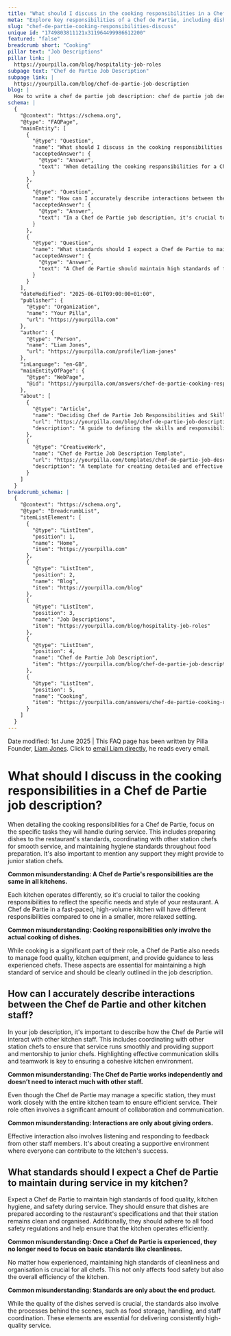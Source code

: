 ```yaml
---
title: "What should I discuss in the cooking responsibilities in a Chef de Partie job description?"
meta: "Explore key responsibilities of a Chef de Partie, including dish preparation, kitchen team coordination, and maintaining high service standards."
slug: "chef-de-partie-cooking-responsibilities-discuss"
unique id: "1749803811121x311964499986612200"
featured: "false"
breadcrumb short: "Cooking"
pillar text: "Job Descriptions"
pillar link: |
  https://yourpilla.com/blog/hospitality-job-roles
subpage text: "Chef de Partie Job Description"
subpage link: |
  https://yourpilla.com/blog/chef-de-partie-job-description
blog: |
  How to write a chef de partie job description: chef de partie job description template included.
schema: |
  {
    "@context": "https://schema.org",
    "@type": "FAQPage",
    "mainEntity": [
      {
        "@type": "Question",
        "name": "What should I discuss in the cooking responsibilities in a Chef de Partie job description?",
        "acceptedAnswer": {
          "@type": "Answer",
          "text": "When detailing the cooking responsibilities for a Chef de Partie, focus on the specific tasks they will handle during service. Key areas to include are preparing dishes to the restaurant's standards, coordinating with other station chefs for smooth service, managing food quality, overseeing kitchen equipment, and maintaining hygiene throughout food preparation. Support to junior station chefs and adapting to the unique needs and style of the restaurant are also vital aspects."
        }
      },
      {
        "@type": "Question",
        "name": "How can I accurately describe interactions between the Chef de Partie and other kitchen staff?",
        "acceptedAnswer": {
          "@type": "Answer",
          "text": "In a Chef de Partie job description, it's crucial to describe their interactions with other kitchen staff as collaborative. The Chef de Partie should coordinate with other station chefs to ensure smooth service and provide support and mentorship to junior chefs. Emphasize the importance of effective communication skills and teamwork to foster a cohesive kitchen environment."
        }
      },
      {
        "@type": "Question",
        "name": "What standards should I expect a Chef de Partie to maintain during service in my kitchen?",
        "acceptedAnswer": {
          "@type": "Answer",
          "text": "A Chef de Partie should maintain high standards of food quality, kitchen hygiene, and safety during service. Expectations include preparing dishes according to the restaurant's specifications, keeping their station clean and organised, adhering to all food safety regulations, and contributing to the kitchen's overall efficiency."
        }
      }
    ],
    "dateModified": "2025-06-01T09:00:00+01:00",
    "publisher": {
      "@type": "Organization",
      "name": "Your Pilla",
      "url": "https://yourpilla.com"
    },
    "author": {
      "@type": "Person",
      "name": "Liam Jones",
      "url": "https://yourpilla.com/profile/liam-jones"
    },
    "inLanguage": "en-GB",
    "mainEntityOfPage": {
      "@type": "WebPage",
      "@id": "https://yourpilla.com/answers/chef-de-partie-cooking-responsibilities-discuss"
    },
    "about": [
      {
        "@type": "Article",
        "name": "Deciding Chef de Partie Job Responsibilities and Skills",
        "url": "https://yourpilla.com/blog/chef-de-partie-job-description",
        "description": "A guide to defining the skills and responsibilities necessary for a Chef de Partie in your kitchen."
      },
      {
        "@type": "CreativeWork",
        "name": "Chef de Partie Job Description Template",
        "url": "https://yourpilla.com/templates/chef-de-partie-job-description",
        "description": "A template for creating detailed and effective job descriptions for the role of Chef de Partie."
      }
    ]
  }
breadcrumb_schema: |
  {
    "@context": "https://schema.org",
    "@type": "BreadcrumbList",
    "itemListElement": [
      {
        "@type": "ListItem",
        "position": 1,
        "name": "Home",
        "item": "https://yourpilla.com"
      },
      {
        "@type": "ListItem",
        "position": 2,
        "name": "Blog",
        "item": "https://yourpilla.com/blog"
      },
      {
        "@type": "ListItem",
        "position": 3,
        "name": "Job Descriptions",
        "item": "https://yourpilla.com/blog/hospitality-job-roles"
      },
      {
        "@type": "ListItem",
        "position": 4,
        "name": "Chef de Partie Job Description",
        "item": "https://yourpilla.com/blog/chef-de-partie-job-description"
      },
      {
        "@type": "ListItem",
        "position": 5,
        "name": "Cooking",
        "item": "https://yourpilla.com/answers/chef-de-partie-cooking-responsibilities-discuss"
      }
    ]
  }
---
```


Date modified: 1st June 2025 | This FAQ page has been written by Pilla Founder, [Liam Jones](https://yourpilla.com/profile/liam-jones). Click to [email Liam directly](https://mailto:liam@yourpilla.com), he reads every email.

# What should I discuss in the cooking responsibilities in a Chef de Partie job description?

When detailing the cooking responsibilities for a Chef de Partie, focus on the specific tasks they will handle during service. This includes preparing dishes to the restaurant's standards, coordinating with other station chefs for smooth service, and maintaining hygiene standards throughout food preparation. It's also important to mention any support they might provide to junior station chefs.

**Common misunderstanding: A Chef de Partie's responsibilities are the same in all kitchens.**

Each kitchen operates differently, so it's crucial to tailor the cooking responsibilities to reflect the specific needs and style of your restaurant. A Chef de Partie in a fast-paced, high-volume kitchen will have different responsibilities compared to one in a smaller, more relaxed setting.

**Common misunderstanding: Cooking responsibilities only involve the actual cooking of dishes.**

While cooking is a significant part of their role, a Chef de Partie also needs to manage food quality, kitchen equipment, and provide guidance to less experienced chefs. These aspects are essential for maintaining a high standard of service and should be clearly outlined in the job description.

## How can I accurately describe interactions between the Chef de Partie and other kitchen staff?

In your job description, it's important to describe how the Chef de Partie will interact with other kitchen staff. This includes coordinating with other station chefs to ensure that service runs smoothly and providing support and mentorship to junior chefs. Highlighting effective communication skills and teamwork is key to ensuring a cohesive kitchen environment.

**Common misunderstanding: The Chef de Partie works independently and doesn’t need to interact much with other staff.**

Even though the Chef de Partie may manage a specific station, they must work closely with the entire kitchen team to ensure efficient service. Their role often involves a significant amount of collaboration and communication.

**Common misunderstanding: Interactions are only about giving orders.**

Effective interaction also involves listening and responding to feedback from other staff members. It's about creating a supportive environment where everyone can contribute to the kitchen's success.

## What standards should I expect a Chef de Partie to maintain during service in my kitchen?

Expect a Chef de Partie to maintain high standards of food quality, kitchen hygiene, and safety during service. They should ensure that dishes are prepared according to the restaurant's specifications and that their station remains clean and organised. Additionally, they should adhere to all food safety regulations and help ensure that the kitchen operates efficiently.

**Common misunderstanding: Once a Chef de Partie is experienced, they no longer need to focus on basic standards like cleanliness.**

No matter how experienced, maintaining high standards of cleanliness and organisation is crucial for all chefs. This not only affects food safety but also the overall efficiency of the kitchen.

**Common misunderstanding: Standards are only about the end product.**

While the quality of the dishes served is crucial, the standards also involve the processes behind the scenes, such as food storage, handling, and staff coordination. These elements are essential for delivering consistently high-quality service.